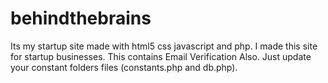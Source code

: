 # behindthebrains
Its my startup site made with html5 css javascript and php. I made this site for startup businesses.
This contains Email Verification Also.
Just update your constant folders files (constants.php and db.php).
